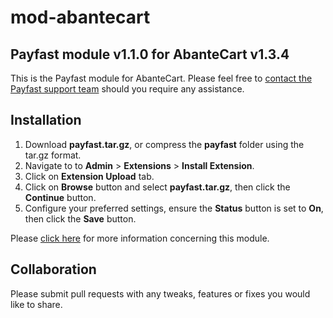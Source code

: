 # mod-abantecart

## Payfast module v1.1.0 for AbanteCart v1.3.4

This is the Payfast module for AbanteCart. Please feel free
to [contact the Payfast support team](https://payfast.io/contact/) should you require any assistance.

## Installation

1. Download **payfast.tar.gz**, or compress the **payfast** folder using the tar.gz format.
2. Navigate to to **Admin** > **Extensions** > **Install Extension**.
3. Click on **Extension Upload** tab.
4. Click on **Browse** button and select **payfast.tar.gz**, then click the **Continue** button.
5. Configure your preferred settings, ensure the **Status** button is set to **On**, then click the **Save** button.

Please [click here](https://payfast.io/integration/plugins/abantecart/) for more information concerning this module.

## Collaboration

Please submit pull requests with any tweaks, features or fixes you would like to share.
